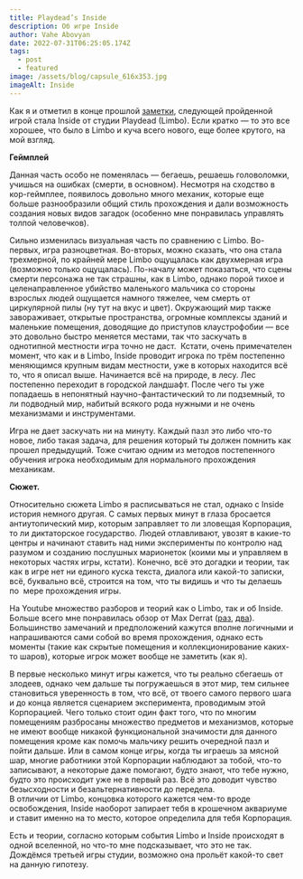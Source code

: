 ```yaml
---
title: Playdead’s Inside
description: Об игре Inside
author: Vahe Abovyan
date: 2022-07-31T06:25:05.174Z
tags:
  - post
  - featured
image: /assets/blog/capsule_616x353.jpg
imageAlt: Inside
---
```

Как я и отметил в конце прошлой [заметки](https://ourblog430046799.wordpress.com/2021/01/23/limbo-красочное-черно-белое-приключение/), следующей пройденной игрой стала Inside от студии Playdead (Limbo). Если кратко — то это все хорошее, что было в Limbo и куча всего нового, еще более крутого, на мой взгляд.

**Геймплей**

Данная часть особо не поменялась — бегаешь, решаешь головоломки, учишься на ошибках (смерти, в основном). Несмотря на сходство в кор-геймплее, появилось довольно много механик, которые еще больше разнообразили общий стиль прохождения и дали возможность создания новых видов загадок (особенно мне понравилась управлять толпой человечков).

Сильно изменилась визуальная часть по сравнению с Limbo. Во-первых, игра разноцветная. Во-вторых, можно сказать, что она стала трехмерной, по крайней мере Limbo ощущалась как двухмерная игра (возможно только ощущалась). По-началу может показаться, что сцены смерти персонажа не так страшны, как в Limbo, однако порой тихое и целенаправленное убийство маленького мальчика со стороны взрослых людей ощущается намного тяжелее, чем смерть от циркулярной пилы (ну тут на вкус и цвет). Окружающий мир также завораживает, открытые пространства, огромные комплексы зданий и маленькие помещения, доводящие до приступов клаустрофобии — все это довольно быстро меняется местами, так что заскучать в однотипной местности игра точно не даст.  Кстати, очень примечателен момент, что как и в Limbo, Inside проводит игрока по трём постепенно меняющимся крупным видам местности, уже в которых находится всё то, что я описал выше. Начинается всё на природе, в лесу. Лес постепенно переходит в городской ландшафт. После чего ты уже попадаешь в непонятный научно-фантастический то ли подземный, то ли подводный мир, набитый всякого рода нужными и не очень механизмами и инструментами.

Игра не дает заскучать ни на минуту. Каждый пазл это либо что-то новое, либо такая задача, для решения который ты должен помнить как прошел предыдущий. Тоже считаю одним из методов постепенного обучения игрока необходимым для нормального прохождения механикам.

**Сюжет.**

Относительно сюжета Limbo я расписываться не стал, однако с Inside история немного другая. С самых первых минут в глаза бросается антиутопический мир, которым заправляет то ли зловещая Корпорация, то ли диктаторское государство. Людей отлавливают, увозят в какие-то центры и начинают ставить над ними эксперименты по контролю над разумом и созданию послушных марионеток (коими мы и управляем в некоторых частях игры, кстати). Конечно, всё это догадки и теории, так как в игре нет ни единого куска текста, диалога или какой-то записки, всё, буквально всё, строится на том, что ты видишь и что ты делаешь по  мере прохождения игры.

На Youtube множество разборов и теорий как о Limbo, так и об Inside. Больше всего мне понравилась обзор от Max Derrat ([раз](https://www.youtube.com/watch?v=P2NXvDuz520), [два](https://www.youtube.com/watch?v=a0gafce1Q0Q)). Большинство замечаний и предположений кажутся вполне логичными и напрашиваются сами собой во время прохождения, однако есть моменты (такие как скрытые помещения и коллекционирование каких-то шаров), которые игрок может вообще не заметить (как я).

В первые несколько минут игры кажется, что ты реально сбегаешь от злодеев, однако чем дальше ты погружаешься в этот мир, тем сильнее становиться уверенность в том, что всё, от твоего самого первого шага и до конца является сценарием эксперимента, проводимым этой Корпорацией. Чего только стоит один факт того, что по многим помещениям разбросаны множество предметов и механизмов, которые не имеют вообще никакой функциональной значимости для данного помещения кроме как помочь мальчику решить очередной пазл и пойти дальше. Или в самом конце игры, когда ты играешь за мясной шар, многие работники этой Корпорации наблюдают за тобой, что-то записывают, а некоторые даже помогают, будто знают, что тебе нужно, будто это происходит уже не в первый раз. Всё это доводит чувство безысходности и безальтернативности до передела.\
В отличии от Limbo, концовка которого кажется чем-то вроде освобождения, Inside наоборот запирает тебя в крошечном аквариуме и ставит именно на то место, которое определила для тебя Корпорация.

Есть и теории, согласно которым события Limbo и Inside происходят в одной вселенной, но что-то мне подсказывает, что это не так. Дождёмся третьей игры студии, возможно она прольёт какой-то свет на данную гипотезу.